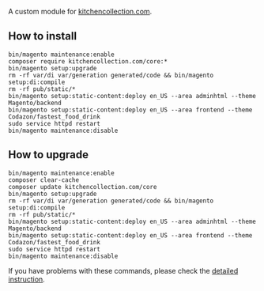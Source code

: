 A custom module for [kitchencollection.com](https://www.kitchencollection.com).

## How to install
```
bin/magento maintenance:enable
composer require kitchencollection.com/core:*
bin/magento setup:upgrade
rm -rf var/di var/generation generated/code && bin/magento setup:di:compile
rm -rf pub/static/*
bin/magento setup:static-content:deploy en_US --area adminhtml --theme Magento/backend
bin/magento setup:static-content:deploy en_US --area frontend --theme Codazon/fastest_food_drink
sudo service httpd restart
bin/magento maintenance:disable
```

## How to upgrade
```
bin/magento maintenance:enable
composer clear-cache
composer update kitchencollection.com/core
bin/magento setup:upgrade
rm -rf var/di var/generation generated/code && bin/magento setup:di:compile
rm -rf pub/static/*
bin/magento setup:static-content:deploy en_US --area adminhtml --theme Magento/backend
bin/magento setup:static-content:deploy en_US --area frontend --theme Codazon/fastest_food_drink
sudo service httpd restart
bin/magento maintenance:disable
```

If you have problems with these commands, please check the [detailed instruction](https://mage2.pro/t/263).